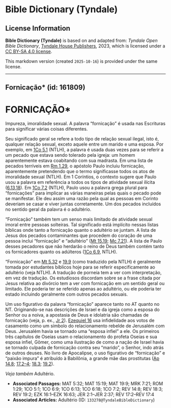 # Bible Dictionary (Tyndale)

## License Information

**Bible Dictionary (Tyndale)** is based on and adapted from: _Tyndale Open Bible Dictionary_, [Tyndale House Publishers](https://tyndaleopenresources.com/), 2023, which is licensed under a [CC BY-SA 4.0 license](https://creativecommons.org/licenses/by-sa/4.0/legalcode.en).

This markdown version (created `2025-10-16`) is provided under the same license.



--------------------------------

## Fornicação* (id: 161809)

FORNICAÇÃO\*
============

Impureza, imoralidade sexual. A palavra “fornicação” é usada nas Escrituras para significar várias coisas diferentes.

Seu significado geral se refere a todo tipo de relação sexual ilegal, isto é, qualquer relação sexual, exceto aquele entre um marido e uma esposa. Por exemplo, em [1Co 5\.1](https://ref.ly/1Cor5:1) (NTLH), a palavra é usada duas vezes para se referir a um pecado que estava sendo tolerado pela igreja: um homem aparentemente estava coabitando com sua madrasta. Em uma lista de pecados terríveis em [Rm 1\.29](https://ref.ly/Rom1:29), o apóstolo Paulo incluiu fornicação, aparentemente pretendendo que o termo significasse todos os atos de imoralidade sexual (NTLH). Em 1 Coríntios, o contexto sugere que Paulo usou a palavra em referência a todos os tipos de atividade sexual ilícita ([6\.13,18](https://ref.ly/1Cor6:13)). Em [1Co 7\.2](https://ref.ly/1Cor7:2) (NTLH), Paulo usou a palavra grega plural para “fornicações” para implicar as várias maneiras pelas quais o pecado pode se manifestar. Ele deu assim uma razão pela qual as pessoas em Corinto deveriam se casar e viver juntas corretamente. Um dos pecados incluídos no sentido geral da palavra é o adultério.

“Fornicação” também tem um senso mais limitado de atividade sexual imoral entre pessoas solteiras. Tal significado está implícito nessas listas bíblicas onde tanto a fornicação quanto o adultério se juntam. A lista de Jesus dos pecados contaminantes que procedem do coração de uma pessoa inclui “fornicação” e “adultério” ([Mt 15\.19](https://ref.ly/Matt15:19); [Mc 7\.21](https://ref.ly/Mark7:21)). A lista de Paulo desses pecadores que não herdarão o reino de Deus também contém tanto os fornicadores quanto os adúlteros ([1Co 6\.9](https://ref.ly/1Cor6:9), NTLH).

“Fornicação” em [Mt 5\.32](https://ref.ly/Matt5:32) e [19\.9](https://ref.ly/Matt19:9) (como traduzido pela NTLH) é geralmente tomada por estudantes bíblicos hoje para se referir especificamente ao adultério (veja NTLH). A tradução de porneia tem a ver com interpretação, em vez de tradução. Os estudiosos discordam sobre se a frase citada por Jesus relativa ao divórcio tem a ver com fornicação em um sentido geral ou limitado. Ele poderia ter se referido apenas ao adultério, ou ele poderia ter estado incluindo geralmente com outros pecados sexuais.

Um uso figurativo da palavra “fornicação” aparece tanto no AT quanto no NT. Originando\-se nas descrições de Israel e da igreja como a esposa do Senhor ou a noiva, a apostasia de Deus e idolatria são chamadas de fornicação (veja, p. ex., [Jr 2](https://ref.ly/Jer2:1-Jer2:37)). [Ezequiel 16](https://ref.ly/Ezek16:1-Ezek16:63) usa infidelidade aos votos de casamento como um símbolo do relacionamento rebelde de Jerusalém com Deus. Jerusalém havia se tornado uma “esposa infiel” a ele. Os primeiros três capítulos de Oseias usam o relacionamento do profeta Oseias e sua esposa infiel, Gômer, como uma ilustração de como a nação de Israel havia se tornado culpada de fornicação contra seu “marido”, o Senhor, indo atrás de outros deuses. No livro de Apocalipse, o uso figurativo de “fornicação” e “paixão impura” é atribuído à Babilônia, a grande mãe das prostitutas ([Ap 14\.8](https://ref.ly/Rev14:8); [17\.2–4](https://ref.ly/Rev17:2-Rev17:4); [18\.3](https://ref.ly/Rev18:3); [19\.2](https://ref.ly/Rev19:2)).

*Veja também* Adultério.

* **Associated Passages:** MAT 5:32; MAT 15:19; MAT 19:9; MRK 7:21; ROM 1:29; 1CO 5:1; 1CO 6:9; 1CO 6:13; 1CO 6:18; 1CO 7:2; REV 14:8; REV 18:3; REV 19:2; EZK 16:1–EZK 16:63; JER 2:1–JER 2:37; REV 17:2–REV 17:4
* **Associated Articles:** Adultério (ID: `133278@TyndaleBibleDictionary`)

